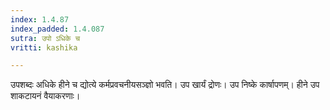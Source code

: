 ```yaml
---
index: 1.4.87
index_padded: 1.4.087
sutra: उपो ऽधिके च
vritti: kashika

---
```

उपशब्दः अधिके हीने च द्योत्ये कर्मप्रवचनीयसञ्ज्ञो भवति। उप खार्यं द्रोणः। उप निष्के कार्षापणम्। हीने उप शाकटायनं वैयाकरणाः।